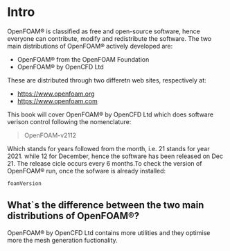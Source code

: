 # Intro

OpenFOAM® is classified as free and open-source software, hence everyone can contribute, modify and redistribute the software.
The two main distributions of OpenFOAM® actively developed are:
- OpenFOAM® from the OpenFOAM Foundation
- OpenFOAM® by OpenCFD Ltd

These are distributed through two differetn web sites, respectively at:
- https://www.openfoam.org
- https://www.openfoam.com

This book will cover OpenFOAM® by OpenCFD Ltd which does software verison control following the nomenclature:

> OpenFOAM-v2112

Which stands for years followed from the month, i.e. 21 stands for year 2021. while 12 for December, hence the software has been released on Dec 21. The release cicle occurs every 6 months.To check the version of OpenFOAM® run, once the sofware is already installed:

```sh
foamVersion
```

## What`s the difference between the two main distributions of OpenFOAM®?
OpenFOAM® by OpenCFD Ltd contains more utilities and they optimise more the mesh generation fuctionality.

<!--  Script to show the footer   -->
<html>
<script
    src="https://code.jquery.com/jquery-3.3.1.js"
    integrity="sha256-2Kok7MbOyxpgUVvAk/HJ2jigOSYS2auK4Pfzbm7uH60="
    crossorigin="anonymous">
</script>
<script>
$(function(){
  $("#footer).load("../footers/footer_first_level_depth.html");
});
</script>
<body>
<div id="footer"></div>
</body>
</html>
